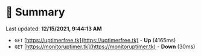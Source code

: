 # 📖 Summary
Last updated: **12/15/2021, 9:44:13 AM**

- `GET` [https://uptimerfree.tk](https://uptimerfree.tk) - **Up** (4165ms)
- `GET` [https://monitoruptimer.tk](https://monitoruptimer.tk) - **Down** (30ms)
